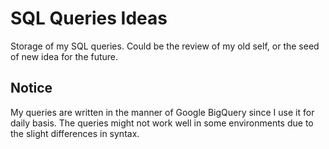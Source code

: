 # SQL Queries Ideas
Storage of my SQL queries. Could be the review of my old self, or the seed of new idea for the future.

## Notice
My queries are written in the manner of Google BigQuery since I use it for daily basis.
The queries might not work well in some environments due to the slight differences in syntax.
